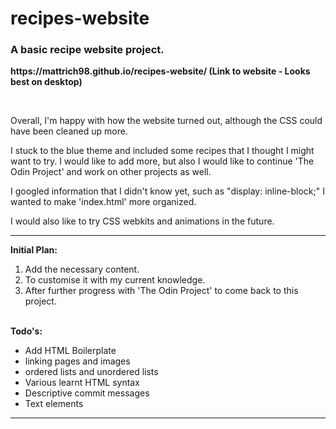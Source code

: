 # recipes-website

<h3>A basic recipe website project.</h3>
<p><strong>https://mattrich98.github.io/recipes-website/ (Link to website - Looks best on desktop)</strong></p>
<br>
<p>Overall, I'm happy with how the website turned out, although the CSS could have been cleaned up more.</p>
<p>I stuck to the blue theme and included some recipes that I thought I might want to try. I would like to add more, but also I would like to continue 'The Odin Project' and work on other projects as well.</p>
<p>I googled information that I didn't know yet, such as "display: inline-block;" I wanted to make 'index.html' more organized.</p>
<p>I would also like to try CSS webkits and animations in the future.</p>
<hr>
<strong>Initial Plan:</strong>
<br>
<ol>
<li>Add the necessary content.</li>
<li>To customise it with my current knowledge.</li>
<li>After further progress with 'The Odin Project' to come back to this project.</li>
</ol>
<br>
<strong>Todo's:</strong>
<ul>
<li>Add HTML Boilerplate</li>
<li>linking pages and images</li>
<li>ordered lists and unordered lists</li>
<li>Various learnt HTML syntax</li>
<li>Descriptive commit messages</li>
<li>Text elements</li>
</ul>
<hr>
